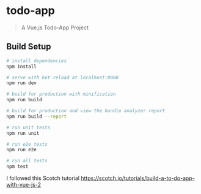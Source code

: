 ﻿# todo-app

> A Vue.js Todo-App Project

## Build Setup

``` bash
# install dependencies
npm install

# serve with hot reload at localhost:8080
npm run dev

# build for production with minification
npm run build

# build for production and view the bundle analyzer report
npm run build --report

# run unit tests
npm run unit

# run e2e tests
npm run e2e

# run all tests
npm test
```
I followed this Scotch tutorial https://scotch.io/tutorials/build-a-to-do-app-with-vue-js-2 
